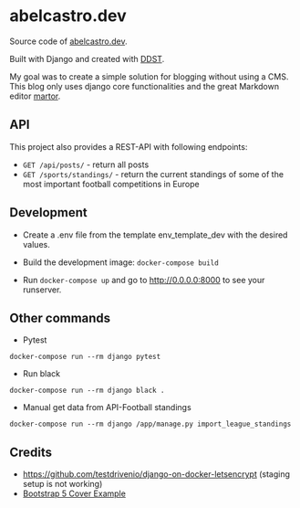 # abelcastro.dev
Source code of [abelcastro.dev](https://abelcastro.dev). 

Built with Django and created with [DDST](https://github.com/abel-castro/ddst).

My goal was to create a simple solution for blogging without using a CMS.
This blog only uses django core functionalities and the great Markdown editor 
[martor](https://github.com/agusmakmun/django-markdown-editor).

## API
This project also provides a REST-API with following endpoints:

- `GET /api/posts/` - return all posts
- `GET /sports/standings/` - return the current standings of some of the most important football competitions in Europe


## Development
- Create a .env file from the template env_template_dev with the desired values.

- Build the development image: ```docker-compose build ```

- Run ```docker-compose up``` and go to http://0.0.0.0:8000
to see your runserver.


## Other commands
- Pytest
```
docker-compose run --rm django pytest
```

- Run black
```
docker-compose run --rm django black .
```

- Manual get data from API-Football standings
```
docker-compose run --rm django /app/manage.py import_league_standings
```
## Credits
- https://github.com/testdrivenio/django-on-docker-letsencrypt (staging setup 
  is not working)
- [Bootstrap 5 Cover Example](https://getbootstrap.com/docs/5.0/examples/cover/)
